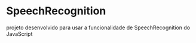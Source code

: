 # SpeechRecognition
projeto desenvolvido para usar a funcionalidade de SpeechRecognition do JavaScript
